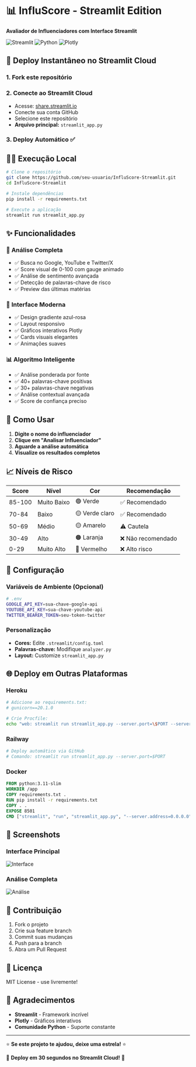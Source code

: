 # 📊 InfluScore - Streamlit Edition

**Avaliador de Influenciadores com Interface Streamlit**

![Streamlit](https://img.shields.io/badge/Streamlit-FF4B4B?style=for-the-badge&logo=streamlit&logoColor=white)
![Python](https://img.shields.io/badge/Python-3776AB?style=for-the-badge&logo=python&logoColor=white)
![Plotly](https://img.shields.io/badge/Plotly-3F4F75?style=for-the-badge&logo=plotly&logoColor=white)

## 🚀 Deploy Instantâneo no Streamlit Cloud

### 1. **Fork este repositório**
### 2. **Conecte ao Streamlit Cloud**
   - Acesse: [share.streamlit.io](https://share.streamlit.io)
   - Conecte sua conta GitHub
   - Selecione este repositório
   - **Arquivo principal:** `streamlit_app.py`
### 3. **Deploy Automático** ✅

## 🏃‍♂️ Execução Local

```bash
# Clone o repositório
git clone https://github.com/seu-usuario/InfluScore-Streamlit.git
cd InfluScore-Streamlit

# Instale dependências
pip install -r requirements.txt

# Execute a aplicação
streamlit run streamlit_app.py
```

## ✨ Funcionalidades

### 🎯 **Análise Completa**
- ✅ Busca no Google, YouTube e Twitter/X
- ✅ Score visual de 0-100 com gauge animado
- ✅ Análise de sentimento avançada
- ✅ Detecção de palavras-chave de risco
- ✅ Preview das últimas matérias

### 🎨 **Interface Moderna**
- ✅ Design gradiente azul-rosa
- ✅ Layout responsivo
- ✅ Gráficos interativos Plotly
- ✅ Cards visuais elegantes
- ✅ Animações suaves

### 📊 **Algoritmo Inteligente**
- ✅ Análise ponderada por fonte
- ✅ 40+ palavras-chave positivas
- ✅ 30+ palavras-chave negativas
- ✅ Análise contextual avançada
- ✅ Score de confiança preciso

## 🎯 **Como Usar**

1. **Digite o nome do influenciador**
2. **Clique em "Analisar Influenciador"**
3. **Aguarde a análise automática**
4. **Visualize os resultados completos**

## 📈 **Níveis de Risco**

| Score | Nível | Cor | Recomendação |
|-------|-------|-----|--------------|
| 85-100 | Muito Baixo | 🟢 Verde | ✅ Recomendado |
| 70-84 | Baixo | 🟡 Verde claro | ✅ Recomendado |
| 50-69 | Médio | 🟡 Amarelo | ⚠️ Cautela |
| 30-49 | Alto | 🟠 Laranja | ❌ Não recomendado |
| 0-29 | Muito Alto | 🔴 Vermelho | ❌ Alto risco |

## 🔧 **Configuração**

### Variáveis de Ambiente (Opcional)
```bash
# .env
GOOGLE_API_KEY=sua-chave-google-api
YOUTUBE_API_KEY=sua-chave-youtube-api
TWITTER_BEARER_TOKEN=seu-token-twitter
```

### Personalização
- **Cores:** Edite `.streamlit/config.toml`
- **Palavras-chave:** Modifique `analyzer.py`
- **Layout:** Customize `streamlit_app.py`

## 🌐 **Deploy em Outras Plataformas**

### **Heroku**
```bash
# Adicione ao requirements.txt:
# gunicorn==20.1.0

# Crie Procfile:
echo "web: streamlit run streamlit_app.py --server.port=\$PORT --server.address=0.0.0.0" > Procfile
```

### **Railway**
```bash
# Deploy automático via GitHub
# Comando: streamlit run streamlit_app.py --server.port=$PORT
```

### **Docker**
```dockerfile
FROM python:3.11-slim
WORKDIR /app
COPY requirements.txt .
RUN pip install -r requirements.txt
COPY . .
EXPOSE 8501
CMD ["streamlit", "run", "streamlit_app.py", "--server.address=0.0.0.0"]
```

## 📱 **Screenshots**

### Interface Principal
![Interface](https://via.placeholder.com/800x400/6366f1/ffffff?text=InfluScore+Interface)

### Análise Completa
![Análise](https://via.placeholder.com/800x400/ec4899/ffffff?text=Análise+Detalhada)

## 🤝 **Contribuição**

1. Fork o projeto
2. Crie sua feature branch
3. Commit suas mudanças
4. Push para a branch
5. Abra um Pull Request

## 📝 **Licença**

MIT License - use livremente!

## 🙏 **Agradecimentos**

- **Streamlit** - Framework incrível
- **Plotly** - Gráficos interativos
- **Comunidade Python** - Suporte constante

---

⭐ **Se este projeto te ajudou, deixe uma estrela!** ⭐

🚀 **Deploy em 30 segundos no Streamlit Cloud!** 🚀


